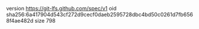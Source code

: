 version https://git-lfs.github.com/spec/v1
oid sha256:6a417904d543cf272d9cecf0daeb2595728dbc4bd50c0261d7fb6568f4ae482d
size 798
